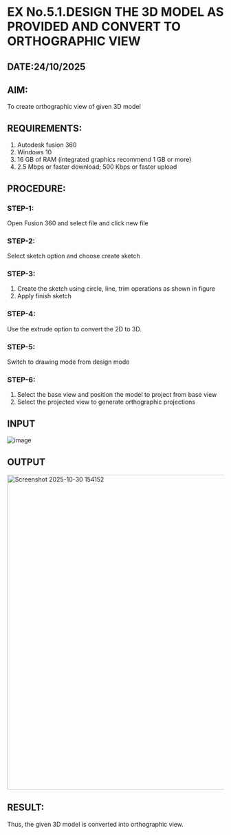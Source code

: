 # EX No.5.1.DESIGN THE 3D MODEL AS PROVIDED AND CONVERT TO ORTHOGRAPHIC VIEW
## DATE:24/10/2025

## AIM: 
To create orthographic view of given 3D model

## REQUIREMENTS: 
1. Autodesk fusion 360
2. Windows 10
3. 16 GB of RAM (integrated graphics recommend 1 GB or more)
4. 2.5 Mbps or faster download; 500 Kbps or faster upload 

## PROCEDURE:

### STEP-1:
Open Fusion 360 and select file and click new file

### STEP-2:
Select sketch option and choose create sketch

### STEP-3: 
1. Create the sketch using circle, line, trim operations as shown in figure
2. Apply finish sketch 

### STEP-4:
 Use the extrude option to convert the 2D to 3D.

### STEP-5:
Switch to drawing mode from design mode 
          
### STEP-6:
1. Select the base view and position the model to project from base view 
2. Select the projected view to generate orthographic projections

## INPUT

![image](https://user-images.githubusercontent.com/113594316/199408705-ed302b2a-90c3-41c0-9cc4-791a93366e2a.png)


## OUTPUT

<img width="1050" height="731" alt="Screenshot 2025-10-30 154152" src="https://github.com/user-attachments/assets/735df8e5-0955-4db2-9f1d-9c86775b72e6" />




## RESULT:
Thus, the given 3D model is converted into orthographic view.


